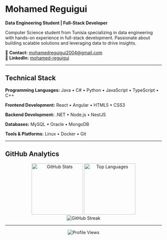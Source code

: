 # Mohamed Reguigui
**Data Engineering Student | Full-Stack Developer**

Computer Science student from Tunisia specializing in data engineering with hands-on experience in full-stack development. Passionate about building scalable solutions and leveraging data to drive insights.

📧 **Contact:** mohamedreguigui2004@gmail.com  
🔗 **LinkedIn:** [mohamed-reguigui](https://www.linkedin.com/in/mohamed-reguigui-47a3a82b8/)

---

## Technical Stack

**Programming Languages:** Java • C# • Python • JavaScript • TypeScript • C++

**Frontend Development:** React • Angular • HTML5 • CSS3

**Backend Development:** .NET • Node.js • NestJS

**Databases:** MySQL • Oracle • MongoDB

**Tools & Platforms:** Linux • Docker • Git

---

## GitHub Analytics

<div align="center">
  <img src="https://github-readme-stats.vercel.app/api?username=reguiguimohamed&show_icons=true&theme=github_dark&hide_border=true&include_all_commits=true" alt="GitHub Stats" height="165"/>
  <img src="https://github-readme-stats.vercel.app/api/top-langs?username=reguiguimohamed&layout=compact&theme=github_dark&hide_border=true" alt="Top Languages" height="165"/>
</div>

<div align="center">
  <img src="https://github-readme-streak-stats.herokuapp.com/?user=reguiguimohamed&theme=github-dark-blue&hide_border=true" alt="GitHub Streak"/>
</div>

---

<div align="center">
  <img src="https://komarev.com/ghpvc/?username=reguiguimohamed&style=flat-square&color=blue" alt="Profile Views"/>
</div>

